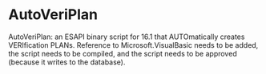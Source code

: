 # AutoVeriPlan

AutoVeriPlan: an ESAPI binary script for 16.1 that AUTOmatically creates VERIfication PLANs. 
Reference to Microsoft.VisualBasic needs to be added, the script needs to be compiled, 
and the script needs to be approved (because it writes to the database).